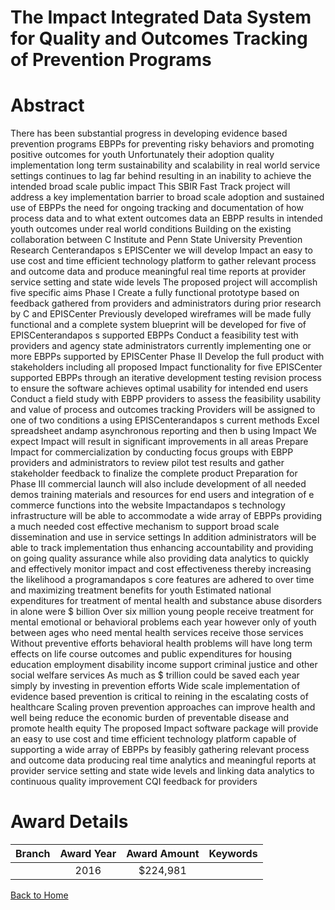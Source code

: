 
The Impact Integrated Data System for Quality and Outcomes Tracking of Prevention Programs
==========================================================================================

# Abstract


There has been substantial progress in developing evidence based prevention programs  EBPPs  for preventing risky behaviors and promoting positive outcomes for youth  Unfortunately  their adoption  quality implementation  long term sustainability  and scalability in real world service settings continues to lag far behind  resulting in an inability to achieve the intended broad scale public impact  This SBIR Fast Track project will address a key implementation barrier to broad scale adoption and sustained use of EBPPs the need for ongoing tracking and documentation of how  process data  and to what extent  outcomes data  an EBPP results in intended youth outcomes under real world conditions  Building on the existing collaboration between  C Institute and Penn State University Prevention Research Centerandapos s EPISCenter  we will develop Impact  an easy to use  cost  and time efficient technology platform to gather relevant process and outcome data and produce meaningful real time reports at provider  service setting  and state wide levels  The proposed project will accomplish five specific aims  Phase I      Create a fully functional prototype based on feedback gathered from providers and administrators during prior research by  C and EPISCenter  Previously developed wireframes will be made fully functional and a complete system blueprint will be developed for five of EPISCenterandapos s supported EBPPs      Conduct a feasibility test with providers and agency state administrators currently implementing one or more EBPPs supported by EPISCenter  Phase II      Develop the full product with stakeholders  including all proposed Impact functionality for five EPISCenter supported EBPPs  through an iterative development testing revision process to ensure the software achieves optimal usability for intended end users      Conduct a field study with EBPP providers to assess the feasibility  usability  and value of process and outcomes tracking  Providers will be assigned to one of two conditions   a  using EPISCenterandapos s current methods  Excel spreadsheet andamp  asynchronous reporting  and then  b  using Impact  We expect Impact will result in significant improvements in all areas      Prepare Impact for commercialization by conducting focus groups with EBPP providers and administrators to review pilot test results and gather stakeholder feedback to finalize the complete product  Preparation for Phase III commercial launch will also include development of all needed demos  training materials  and resources for end users and integration of e commerce functions into the website  Impactandapos s technology infrastructure will be able to accommodate a wide array of EBPPs  providing a much needed cost effective mechanism to support broad scale dissemination and use in service settings  In addition  administrators will be able to track implementation  thus enhancing accountability and providing on going quality assurance  while also providing data analytics to quickly and effectively monitor impact and cost effectiveness  thereby increasing the likelihood a programandapos s core features are adhered to over time and maximizing treatment benefits for youth Estimated national expenditures for treatment of mental health and substance abuse disorders in      alone were $    billion  Over six million young people receive treatment for mental  emotional  or behavioral problems each year  however  only     of youth between ages      who need mental health services receive those services  Without preventive efforts  behavioral health problems will have long term effects on life  course outcomes and public expenditures for housing  education  employment  disability  income support  criminal justice  and other social welfare services  As much as $  trillion could be saved each year simply by investing in prevention efforts  Wide scale implementation of evidence based prevention is critical to reining in the escalating costs of healthcare  Scaling proven prevention approaches can improve health and well being  reduce the economic burden of preventable disease  and promote health equity The proposed Impact software package will provide an easy to use  cost  and time efficient technology platform capable of supporting a wide array of EBPPs by feasibly gathering relevant process and outcome data  producing real time analytics and meaningful reports  at provider  service setting  and state wide levels   and linking data analytics to continuous quality improvement  CQI  feedback for providers  

# Award Details

|Branch|Award Year|Award Amount|Keywords|
| :---: | :---: | :---: | :---: |
||2016|$224,981||
  
  


[Back to Home](https://github.com/chrischow/dod_sbir_awards#2467)